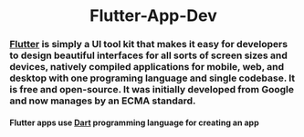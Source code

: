 <h1 align=center>Flutter-App-Dev</h1>

### [Flutter](https://docs.flutter.dev/) is simply a UI tool kit that makes it easy for developers to design beautiful interfaces for all sorts of screen sizes and devices, natively compiled applications for mobile, web, and desktop with one programing language and single codebase. It is free and open-source. It was initially developed from Google and now manages by an ECMA standard.
#### Flutter apps use [Dart](https://dart.dev/language) programming language for creating an app
